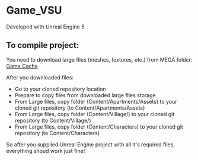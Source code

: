 # Game_VSU
Developed with Unreal Engine 5

## To compile project:
You need to download large files (meshes, textures, etc.) from MEGA folder: [Game Cache](https://mega.nz/file/oc1mzKbZ#Gt_ILIURZ4PJLFSPVRyt60u4rPpfZID1QBg1iOGH47k)

After you downloaded files:
* Go to your cloned repository location
* Prepare to copy files from downloaded large files storage
* From Large files, copy folder (Content/Apartments/Assets) to your cloned git repository (to Content/Apartments/Assets)
* From Large files, copy folder (Content/Village/) to your cloned git repository (to Content/Village/)
* From Large files, copy folder (Content/Characters) to your cloned git repository (to Content/Characters)

So after you supplied Unreal Engine project with all it's required files, everything shoud work just fine!


